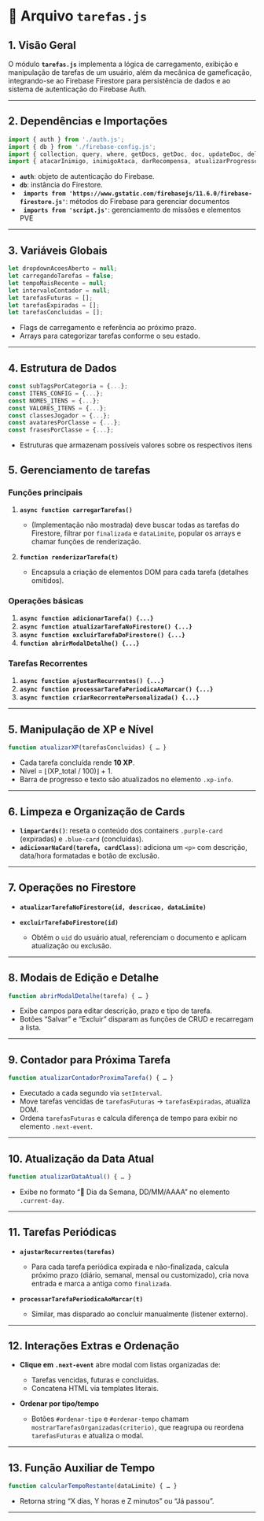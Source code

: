 # 📄 Arquivo `tarefas.js`

## 1. Visão Geral

O módulo **`tarefas.js`** implementa a lógica de carregamento, exibição e manipulação de tarefas de um usuário, além da mecânica de gameficação, integrando-se ao Firebase Firestore para persistência de dados e ao sistema de autenticação do Firebase Auth.

---

## 2. Dependências e Importações

```js
import { auth } from './auth.js';
import { db } from './firebase-config.js';
import { collection, query, where, getDocs, getDoc, doc, updateDoc, deleteDoc, Timestamp, addDoc, increment, arrayUnion, setDoc, serverTimestamp } from 'https://www.gstatic.com/firebasejs/11.6.0/firebase-firestore.js';
import { atacarInimigo, inimigoAtaca, darRecompensa, atualizarProgressoMissoes, mostrarMissoesDiarias } from './script.js';
```

* **`auth`**: objeto de autenticação do Firebase.
* **`db`**: instância do Firestore.
* **` imports from 'https://www.gstatic.com/firebasejs/11.6.0/firebase-firestore.js'`**: métodos do Firebase para gerenciar documentos
* **` imports from 'script.js'`**: gerenciamento de missões e elementos PVE

---

## 3. Variáveis Globais

```js
let dropdownAcoesAberto = null;
let carregandoTarefas = false;
let tempoMaisRecente = null;
let intervaloContador = null;
let tarefasFuturas = [];
let tarefasExpiradas = [];
let tarefasConcluidas = [];
```

* Flags de carregamento e referência ao próximo prazo.
* Arrays para categorizar tarefas conforme o seu estado.
---

## 4. Estrutura de Dados

```js
const subTagsPorCategoria = {...};
const ITENS_CONFIG = {...};
const NOMES_ITENS = {...};
const VALORES_ITENS = {...};
const classesJogador = {...};
const avataresPorClasse = {...};
const frasesPorClasse = {...};
```
* Estruturas que armazenam possíveis valores sobre os respectivos itens

## 5. Gerenciamento de tarefas

### Funções principais

1. **`async function carregarTarefas()`**

   * (Implementação não mostrada) deve buscar todas as tarefas do Firestore, filtrar por `finalizada` e `dataLimite`, popular os arrays e chamar funções de renderização.
2. **`function renderizarTarefa(t)`**

   * Encapsula a criação de elementos DOM para cada tarefa (detalhes omitidos).

### Operações básicas

1. **`async function adicionarTarefa() {...}`**
2. **`async function atualizarTarefaNoFirestore() {...}`**
3. **`async function excluirTarefaDoFirestore() {...}`**
4. **`function abrirModalDetalhe() {...}`**

### Tarefas Recorrentes
1. **`async function ajustarRecurrentes() {...}`**
2. **`async function processarTarefaPeriodicaAoMarcar() {...}`**
3. **`async function criarRecorrentePersonalizada() {...}`**
---

## 5. Manipulação de XP e Nível

```js
function atualizarXP(tarefasConcluidas) { … }
```

* Cada tarefa concluída rende **10 XP**.
* Nível = ⌊(XP\_total / 100)⌋ + 1.
* Barra de progresso e texto são atualizados no elemento `.xp-info`.

---

## 6. Limpeza e Organização de Cards

* **`limparCards()`**: reseta o conteúdo dos containers `.purple-card` (expiradas) e `.blue-card` (concluídas).
* **`adicionarNaCard(tarefa, cardClass)`**: adiciona um `<p>` com descrição, data/hora formatadas e botão de exclusão.

---

## 7. Operações no Firestore

* **`atualizarTarefaNoFirestore(id, descricao, dataLimite)`**
* **`excluirTarefaDoFirestore(id)`**

  * Obtêm o `uid` do usuário atual, referenciam o documento e aplicam atualização ou exclusão.

---

## 8. Modais de Edição e Detalhe

```js
function abrirModalDetalhe(tarefa) { … }
```

* Exibe campos para editar descrição, prazo e tipo de tarefa.
* Botões “Salvar” e “Excluir” disparam as funções de CRUD e recarregam a lista.

---

## 9. Contador para Próxima Tarefa

```js
function atualizarContadorProximaTarefa() { … }
```

* Executado a cada segundo via `setInterval`.
* Move tarefas vencidas de `tarefasFuturas` → `tarefasExpiradas`, atualiza DOM.
* Ordena `tarefasFuturas` e calcula diferença de tempo para exibir no elemento `.next-event`.

---

## 10. Atualização da Data Atual

```js
function atualizarDataAtual() { … }
```

* Exibe no formato “📅 Dia da Semana, DD/MM/AAAA” no elemento `.current-day`.

---

## 11. Tarefas Periódicas

* **`ajustarRecurrentes(tarefas)`**

  * Para cada tarefa periódica expirada e não-finalizada, calcula próximo prazo (diário, semanal, mensal ou customizado), cria nova entrada e marca a antiga como `finalizada`.
* **`processarTarefaPeriodicaAoMarcar(t)`**

  * Similar, mas disparado ao concluir manualmente (listener externo).

---

## 12. Interações Extras e Ordenação

* **Clique em `.next-event`** abre modal com listas organizadas de:

  * Tarefas vencidas, futuras e concluídas.
  * Concatena HTML via templates literais.
* **Ordenar por tipo/tempo**

  * Botões `#ordenar-tipo` e `#ordenar-tempo` chamam `mostrarTarefasOrganizadas(criterio)`, que reagrupa ou reordena `tarefasFuturas` e atualiza o modal.

---

## 13. Função Auxiliar de Tempo

```js
function calcularTempoRestante(dataLimite) { … }
```

* Retorna string “X dias, Y horas e Z minutos” ou “Já passou”.


---

